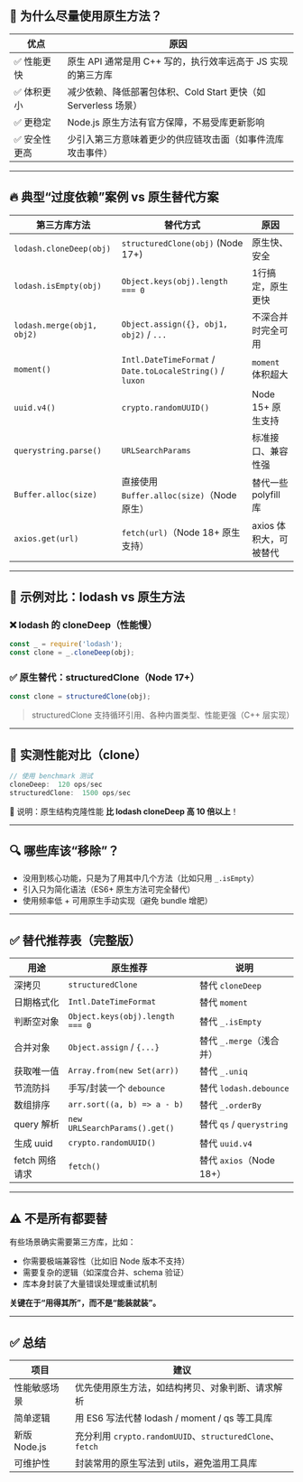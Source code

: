 ## 🧠 为什么尽量使用原生方法？

| 优点      | 原因                                          |
| ------- | ------------------------------------------- |
| ✅ 性能更快  | 原生 API 通常是用 C++ 写的，执行效率远高于 JS 实现的第三方库       |
| ✅ 体积更小  | 减少依赖、降低部署包体积、Cold Start 更快（如 Serverless 场景） |
| ✅ 更稳定   | Node.js 原生方法有官方保障，不易受库更新影响                  |
| ✅ 安全性更高 | 少引入第三方意味着更少的供应链攻击面（如事件流库攻击事件）               |

---

## 🔥 典型“过度依赖”案例 vs 原生替代方案

| 第三方库方法                     | 替代方式                                                      | 原因              |
| -------------------------- | --------------------------------------------------------- | --------------- |
| `lodash.cloneDeep(obj)`    | `structuredClone(obj)` (Node 17+)                         | 原生快、安全          |
| `lodash.isEmpty(obj)`      | `Object.keys(obj).length === 0`                           | 1行搞定，原生更快       |
| `lodash.merge(obj1, obj2)` | `Object.assign({}, obj1, obj2)` / `...`                   | 不深合并时完全可用       |
| `moment()`                 | `Intl.DateTimeFormat` / `Date.toLocaleString()` / `luxon` | `moment` 体积超大   |
| `uuid.v4()`                | `crypto.randomUUID()`                                     | Node 15+ 原生支持   |
| `querystring.parse()`      | `URLSearchParams`                                         | 标准接口、兼容性强       |
| `Buffer.alloc(size)`       | 直接使用 `Buffer.alloc(size)`（Node 原生）                        | 替代一些 polyfill 库 |
| `axios.get(url)`           | `fetch(url)`（Node 18+ 原生支持）                               | axios 体积大，可被替代  |

---

## 🚀 示例对比：lodash vs 原生方法

### ❌ lodash 的 cloneDeep（性能慢）

```js
const _ = require('lodash');
const clone = _.cloneDeep(obj);
```

### ✅ 原生替代：structuredClone（Node 17+）

```js
const clone = structuredClone(obj);
```

> structuredClone 支持循环引用、各种内置类型、性能更强（C++ 层实现）

---

## 🧪 实测性能对比（clone）

```js
// 使用 benchmark 测试
cloneDeep:  120 ops/sec
structuredClone:  1500 ops/sec
```

📌 说明：原生结构克隆性能 **比 lodash cloneDeep 高 10 倍以上**！

---

## 🔍 哪些库该“移除”？

* 没用到核心功能，只是为了用其中几个方法（比如只用 `_.isEmpty`）
* 引入只为简化语法（ES6+ 原生方法可完全替代）
* 使用频率低 + 可用原生手动实现（避免 bundle 增肥）

---

## ✅ 替代推荐表（完整版）

| 用途         | 原生推荐                            | 说明                      |
| ---------- | ------------------------------- | ----------------------- |
| 深拷贝        | `structuredClone`               | 替代 `cloneDeep`          |
| 日期格式化      | `Intl.DateTimeFormat`           | 替代 `moment`             |
| 判断空对象      | `Object.keys(obj).length === 0` | 替代 `_.isEmpty`          |
| 合并对象       | `Object.assign` / `{...}`       | 替代 `_.merge`（浅合并）       |
| 获取唯一值      | `Array.from(new Set(arr))`      | 替代 `_.uniq`             |
| 节流防抖       | 手写/封装一个 `debounce`              | 替代 `lodash.debounce`    |
| 数组排序       | `arr.sort((a, b) => a - b)`     | 替代 `_.orderBy`          |
| query 解析   | `new URLSearchParams().get()`   | 替代 `qs` / `querystring` |
| 生成 uuid    | `crypto.randomUUID()`           | 替代 `uuid.v4`            |
| fetch 网络请求 | `fetch()`                       | 替代 `axios`（Node 18+）    |

---

## ⚠️ 不是所有都要替

有些场景确实需要第三方库，比如：

* 你需要极端兼容性（比如旧 Node 版本不支持）
* 需要复杂的逻辑（如深度合并、schema 验证）
* 库本身封装了大量错误处理或重试机制

**关键在于“用得其所”，而不是“能装就装”。**

---

## ✅ 总结

| 项目         | 建议                                                 |
| ---------- | -------------------------------------------------- |
| 性能敏感场景     | 优先使用原生方法，如结构拷贝、对象判断、请求解析                           |
| 简单逻辑       | 用 ES6 写法代替 lodash / moment / qs 等工具库               |
| 新版 Node.js | 充分利用 `crypto.randomUUID`、`structuredClone`、`fetch` |
| 可维护性       | 封装常用的原生写法到 utils，避免滥用工具库                           |

